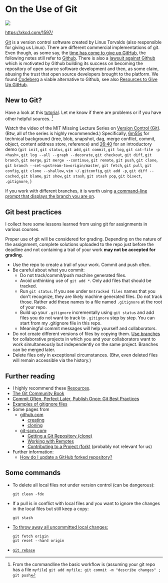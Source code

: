 # On the Use of Git

![](https://imgs.xkcd.com/comics/git.png)

https://xkcd.com/1597/

[Git](https://en.wikipedia.org/wiki/Git) is a version control software created by Linus Torvalds (also responsible for giving us Linux). There are different commercial implementations of git. Even though, as some say, the [time has come to give up GitHub](https://sfconservancy.org/blog/2022/jun/30/give-up-github-launch/), the following notes still refer to [Github](https://github.com/). There is also a [lawsuit against Github](https://githubcopilotinvestigation.com/) which is motivated by Github building its success on becoming the repository of open source software development and then, as some claim, abusing the trust that open source developers brought to the platform. We found [Codeberg](https://codeberg.org/) a viable alternative to Github, see also [Resources to Give Up GitHub](https://sfconservancy.org/GiveUpGitHub/).


## New to Git?

Have a look at this [tutorial](https://guides.github.com/activities/hello-world/). Let me know if there are problems or if you have other helpful sources. [^help]

[^help]: From the commandline the basic workflow is (assuming your git repo has a file `myfile`) `git add myfile; git commit -m "describe changes" ; git push`

Watch the video of the MIT Missing Lecture Series on [Version Control (Git)](https://missing.csail.mit.edu/2020/version-control/). (Btw, all of the series is highly recommended.) Specifically, [6m55s](https://www.youtube.com/watch?v=2sjqTHE0zok&t=6m55s) for technical background (tree, blob, snapshot, dag, merge conflict, commit, object, content address store, reference) and [26:40](https://www.youtube.com/watch?v=2sjqTHE0zok&t=26m40s) for an introductory demo (`git init`, `git status`, `git add`, `git commit`, `git log`, `git cat-file -p <hash>`, `git log --all --graph --decorate`, `git checkout`, `git diff`, `git branch`, `git merge`, `git merge --continue`, `git remote`, `git push`, `git clone`, `git branch --set-upstream-to=origin/master`, `git fetch`, `git pull`, `git config`, `git clone --shallow`, `vim ~/.gitconfig`, `git add -p`, `git diff --cached`, `git blame`, `git show`, `git stash`, `git stash pop`, `git bisect`, `.gitignore`, )

If you work with different branches, it is worth using [a command-line prompt that displays the branch you are on](https://gist.github.com/reinvanoyen/05bcfe95ca9cb5041a4eafd29309ff29).

## Git best practices

I collect here some lessons learned from using git for assignments in various courses. 

Proper use of git will be considered for grading. Depending on the nature of the assignment, complete solutions uploaded to the repo just before the deadline and not containing a trail of your work **may not be accepted for grading**.

- Use the repo to create a trail of your work. Commit and push often.  
- Be careful about what you commit:  
   - Do not track/commit/push machine generated files. 
   - Avoid unthinking use of `git add *`. Only add files that should be tracked. 
   - Run `git status`. If you see under `Untracked files` names that you don't recognize, they are likely machine generated files. Do not track those. Rather add these names to a file named `.gitignore` at the root of your repo.
   - Build up your `.gitignore` incrementally using `git status` and add files you do not want to track to `.gitignore` step by step. You can start from my .gitignore file in this repo.
   - Meaningful commit messages will help yourself and collaborators.
- Do not create different versions of files by copying them. [Use branches](http://shafiul.github.io/gitbook/3_basic_branching_and_merging.html) for collaborative projects in which you and your collaborators want to work simultaneously but independently on the same project. Branches can be merged later.
- Delete files only in exceptional circumstances. (Btw, even deleted files will remain accessible via the history.)

## Further reading

- I highly recommend these [Resources](https://missing.csail.mit.edu/2020/version-control/#resources). 
- [The Git Community Book](http://shafiul.github.io/gitbook/index.html)
- [Commit Often, Perfect Later, Publish Once: Git Best Practices](https://sethrobertson.github.io/GitBestPractices/)
- [Examples of gitignore files](https://github.com/github/gitignore)
-  Some pages from 
    - [github.com](https://help.github.com/en/github/creating-cloning-and-archiving-repositories/cloning-a-repository)
      - [creating](https://help.github.com/en/github/creating-cloning-and-archiving-repositories/creating-a-new-repository)
      - [cloning](https://help.github.com/en/github/creating-cloning-and-archiving-repositories/cloning-a-repository)
    - [git-scm.com](https://git-scm.com/):
      - [Getting a Git Repository (clone)](https://git-scm.com/book/en/v2/Git-Basics-Getting-a-Git-Repository)
      - [Working with Remotes](https://git-scm.com/book/en/v2/Git-Basics-Working-with-Remotes)
      - [Contributing to a Project (fork)](https://git-scm.com/book/en/v2/GitHub-Contributing-to-a-Project) (probably not relevant for us)
- Further information:
  - [How do I update a GitHub forked repository?](https://stackoverflow.com/questions/7244321/how-do-i-update-a-github-forked-repository)

## Some commands

- To delete all local files not under version control (can be dangerous):
  ```
  git clean -fdx
  ```
- If a pull is in conflict with local files and you want to ignore the changes in the local files but still keep a copy:
  ```
  git stash
  ```
- [To throw away all uncommitted local changes:](http://shafiul.github.io/gitbook/4_undoing_in_git_-_reset,_checkout_and_revert.html)
  ``` 
  git fetch origin
  git reset --hard origin
  ```
- [`git rebase`](https://shafiul.github.io/gitbook/4_rebasing.html)  